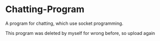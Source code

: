 # Chatting-Program
A program for chatting, which use socket programming.

This program was deleted by myself for wrong before, so upload again
